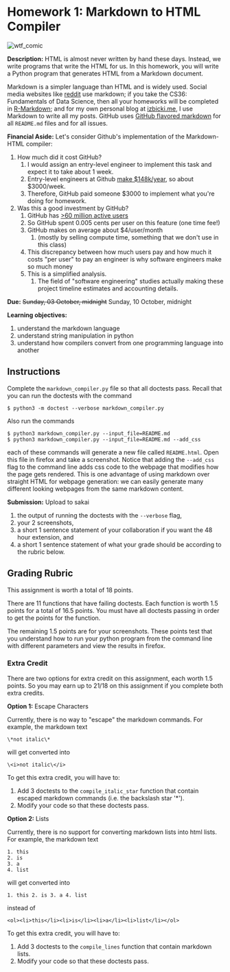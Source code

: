 # Homework 1: Markdown to HTML Compiler

![wtf_comic](wtf.jpg)

**Description:** 
HTML is almost never written by hand these days.
Instead, we write programs that write the HTML for us.
In this homework, you will write a Python program that generates HTML from a Markdown document.

Markdown is a simpler language than HTML and is widely used.
Social media websites like [reddit](https://www.reddit.com/wiki/markdown) use markdown;
if you take the CS36: Fundamentals of Data Science, then all your homeworks will be completed in [R-Markdown](https://rmarkdown.rstudio.com/);
and for my own personal blog at [izbicki.me](https://izbicki.me),
I use Markdown to write all my posts.
GitHub uses [GitHub flavored markdown](https://guides.github.com/features/mastering-markdown/) for all `README.md` files and for all issues.

**Financial Aside:**
Let's consider Github's implementation of the Markdown-HTML compiler:
1. How much did it cost GitHub?
    1. I would assign an entry-level engineer to implement this task and expect it to take about 1 week.
    1. Entry-level engineers at Github [make $148k/year](https://www.levels.fyi/company/GitHub/salaries/Software-Engineer/), 
       so about $3000/week.
    1. Therefore, GitHub paid someone $3000 to implement what you're doing for homework.
1. Was this a good investment by GitHub?
    1. GitHub has [>60 million active users](https://github.com/search?q=type:user&type=Users)
    1. So GitHub spent 0.005 cents per user on this feature (one time fee!)
    1. GitHub makes on average about $4/user/month
        1. (mostly by selling compute time, something that we don't use in this class)
    1. This discrepancy between how much users pay and how much it costs "per user" to pay an engineer is why software engineers make so much money
    1. This is a simplified analysis.
        1. The field of "software engineering" studies actually making these project timeline estimates and accounting details.

**Due:** 
~~Sunday, 03 October, midnight~~
Sunday, 10 October, midnight

**Learning objectives:**

1. understand the markdown language
1. understand string manipulation in python
1. understand how compilers convert from one programming language into another

## Instructions

Complete the `markdown_compiler.py` file so that all doctests pass.
Recall that you can run the doctests with the command
```
$ python3 -m doctest --verbose markdown_compiler.py
```

Also run the commands
```
$ python3 markdown_compiler.py --input_file=README.md
$ python3 markdown_compiler.py --input_file=README.md --add_css
```
each of these commands will generate a new file called `README.html`.
Open this file in firefox and take a screenshot.
Notice that adding the `--add_css` flag to the command line adds css code to the webpage that modifies how the page gets rendered.
This is one advantage of using markdown over straight HTML for webpage generation:
we can easily generate many different looking webpages from the same markdown content.

**Submission:**
Upload to sakai
1. the output of running the doctests with the `--verbose` flag,
1. your 2 screenshots,
1. a short 1 sentence statement of your collaboration if you want the 48 hour extension, and
1. a short 1 sentence statement of what your grade should be according to the rubric below.

## Grading Rubric

This assignment is worth a total of 18 points.

There are 11 functions that have failing doctests.
Each function is worth 1.5 points for a total of 16.5 points.
You must have all doctests passing in order to get the points for the function.

The remaining 1.5 points are for your screenshots.
These points test that you understand how to run your python program from the command line with different parameters and view the results in firefox.

### Extra Credit

There are two options for extra credit on this assignment,
each worth 1.5 points.
So you may earn up to 21/18 on this assignment if you complete both extra credits.

**Option 1:**
Escape Characters

Currently, there is no way to "escape" the markdown commands.
For example, the markdown text
```
\*not italic\*
```
will get converted into
```
\<i>not italic\</i>
```

To get this extra credit, you will have to:
1. Add 3 doctests to the `compile_italic_star` function that contain escaped markdown commands (i.e. the backslash star '\*').
1. Modify your code so that these doctests pass.

**Option 2:**
Lists

Currently, there is no support for converting markdown lists into html lists.
For example, the markdown text
```
1. this
2. is
3. a
4. list
```
will get converted into
```
1. this 2. is 3. a 4. list
```
instead of
```
<ol><li>this</li><li>is</li><li>a</li><li>list</li></ol>
```

To get this extra credit, you will have to:
1. Add 3 doctests to the `compile_lines` function that contain markdown lists.
1. Modify your code so that these doctests pass.
